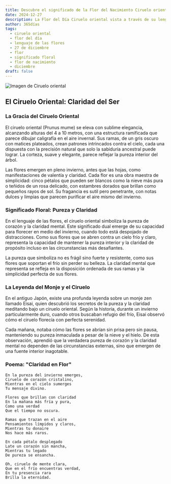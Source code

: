 ```yaml
---
title: Descubre el significado de la Flor del Nacimiento Ciruelo oriental del 27 de diciembre
date: 2024-12-27
description: La Flor del Día Ciruelo oriental vista a través de su lenguaje floral e historias
author: 365días
tags:
  - ciruelo oriental
  - flor del día
  - lenguaje de las flores
  - 27 de diciembre
  - flor
  - significado floral
  - flor de nacimiento
  - diciembre
draft: false
---
```


![Imagen de Ciruelo oriental](https://cdn.pixabay.com/photo/2020/04/29/08/10/plum-blossoms-5107763_1280.jpg#center)


## El Ciruelo Oriental: Claridad del Ser

### La Gracia del Ciruelo Oriental

El ciruelo oriental (Prunus mume) se eleva con sublime elegancia, alcanzando alturas del 4 a 10 metros, con una estructura ramificada que parece dibujar caligrafía en el aire invernal. Sus ramas, de un gris oscuro con matices plateados, crean patrones intrincados contra el cielo, cada una dispuesta con la precisión natural que solo la sabiduría ancestral puede lograr. La corteza, suave y elegante, parece reflejar la pureza interior del árbol.

Las flores emergen en pleno invierno, antes que las hojas, como manifestaciones de valentía y claridad. Cada flor es una obra maestra de simplicidad: cinco pétalos que pueden ser blancos como la nieve más pura o teñidos de un rosa delicado, con estambres dorados que brillan como pequeños rayos de sol. Su fragancia es sutil pero penetrante, con notas dulces y limpias que parecen purificar el aire mismo del invierno.

### Significado Floral: Pureza y Claridad

En el lenguaje de las flores, el ciruelo oriental simboliza la pureza de corazón y la claridad mental. Este significado dual emerge de su capacidad para florecer en medio del invierno, cuando todo está despojado de distracciones. Como sus flores que se abren contra un cielo frío y claro, representa la capacidad de mantener la pureza interior y la claridad de propósito incluso en las circunstancias más desafiantes.

La pureza que simboliza no es frágil sino fuerte y resistente, como sus flores que soportan el frío sin perder su belleza. La claridad mental que representa se refleja en la disposición ordenada de sus ramas y la simplicidad perfecta de sus flores.

### La Leyenda del Monje y el Ciruelo

En el antiguo Japón, existe una profunda leyenda sobre un monje zen llamado Eisai, quien descubrió los secretos de la pureza y la claridad meditando bajo un ciruelo oriental. Según la historia, durante un invierno particularmente duro, cuando otros buscaban refugio del frío, Eisai observó cómo el ciruelo florecía con perfecta serenidad.

Cada mañana, notaba cómo las flores se abrían sin prisa pero sin pausa, manteniendo su pureza inmaculada a pesar de la nieve y el hielo. De esta observación, aprendió que la verdadera pureza de corazón y la claridad mental no dependen de las circunstancias externas, sino que emergen de una fuente interior inagotable.

### Poema: "Claridad en Flor"

    En la pureza del invierno emerges,
    Ciruelo de corazón cristalino,
    Mientras en el cielo sumerges
    Tu mensaje divino.

    Flores que brillan con claridad
    En la mañana más fría y pura,
    Como una verdad
    Que el tiempo no oscura.

    Ramas que trazan en el aire
    Pensamientos límpidos y claros,
    Mientras tu donaire
    Nos hace más raros.

    En cada pétalo desplegado
    Late un corazón sin mancha,
    Mientras tu legado
    De pureza se ensancha.

    Oh, ciruelo de mente clara,
    Que en el frío encuentras verdad,
    En tu presencia rara
    Brilla la eternidad.